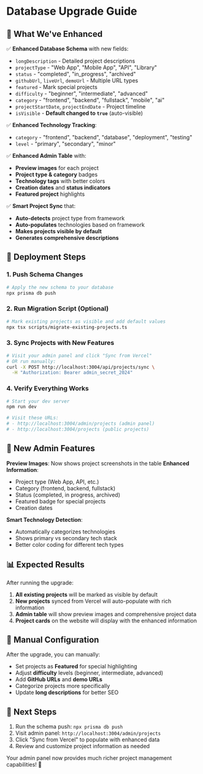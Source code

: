 # Database Upgrade Guide

## 🎯 What We've Enhanced

✅ **Enhanced Database Schema** with new fields:
- `longDescription` - Detailed project descriptions
- `projectType` - "Web App", "Mobile App", "API", "Library"
- `status` - "completed", "in_progress", "archived"
- `githubUrl`, `liveUrl`, `demoUrl` - Multiple URL types
- `featured` - Mark special projects
- `difficulty` - "beginner", "intermediate", "advanced"
- `category` - "frontend", "backend", "fullstack", "mobile", "ai"
- `projectStartDate`, `projectEndDate` - Project timeline
- `isVisible` - **Default changed to `true`** (auto-visible)

✅ **Enhanced Technology Tracking**:
- `category` - "frontend", "backend", "database", "deployment", "testing"
- `level` - "primary", "secondary", "minor"

✅ **Enhanced Admin Table** with:
- **Preview images** for each project
- **Project type & category** badges
- **Technology tags** with better colors
- **Creation dates** and **status indicators**
- **Featured project** highlights

✅ **Smart Project Sync** that:
- **Auto-detects** project type from framework
- **Auto-populates** technologies based on framework
- **Makes projects visible by default**
- **Generates comprehensive descriptions**

## 🚀 Deployment Steps

### 1. Push Schema Changes
```bash
# Apply the new schema to your database
npx prisma db push
```

### 2. Run Migration Script (Optional)
```bash
# Mark existing projects as visible and add default values
npx tsx scripts/migrate-existing-projects.ts
```

### 3. Sync Projects with New Features
```bash
# Visit your admin panel and click "Sync from Vercel"
# OR run manually:
curl -X POST http://localhost:3004/api/projects/sync \
  -H "Authorization: Bearer admin_secret_2024"
```

### 4. Verify Everything Works
```bash
# Start your dev server
npm run dev

# Visit these URLs:
# - http://localhost:3004/admin/projects (admin panel)
# - http://localhost:3004/projects (public projects)
```

## 🎨 New Admin Features

**Preview Images**: Now shows project screenshots in the table
**Enhanced Information**: 
- Project type (Web App, API, etc.)
- Category (frontend, backend, fullstack)
- Status (completed, in progress, archived)
- Featured badge for special projects
- Creation dates

**Smart Technology Detection**:
- Automatically categorizes technologies
- Shows primary vs secondary tech stack
- Better color coding for different tech types

## 📊 Expected Results

After running the upgrade:

1. **All existing projects** will be marked as visible by default
2. **New projects** synced from Vercel will auto-populate with rich information
3. **Admin table** will show preview images and comprehensive project data
4. **Project cards** on the website will display with the enhanced information

## 🔧 Manual Configuration

After the upgrade, you can manually:
- Set projects as **Featured** for special highlighting
- Adjust **difficulty** levels (beginner, intermediate, advanced)
- Add **GitHub URLs** and **demo URLs**
- Categorize projects more specifically
- Update **long descriptions** for better SEO

## 🎯 Next Steps

1. Run the schema push: `npx prisma db push`
2. Visit admin panel: `http://localhost:3004/admin/projects`
3. Click "Sync from Vercel" to populate with enhanced data
4. Review and customize project information as needed

Your admin panel now provides much richer project management capabilities! 🚀